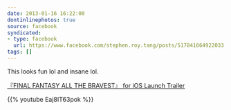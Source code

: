 ```yaml
---
date: 2013-01-16 16:22:00
dontinlinephotos: true
source: facebook
syndicated:
- type: facebook
  url: https://www.facebook.com/stephen.roy.tang/posts/517841664922033
tags: []
---
```


This looks fun lol and insane lol.

[『FINAL FANTASY ALL THE BRAVEST』 for iOS Launch Trailer](https://www.youtube.com/watch?v=Eaj8IT63pok&feature=share)



{{% youtube Eaj8IT63pok %}}